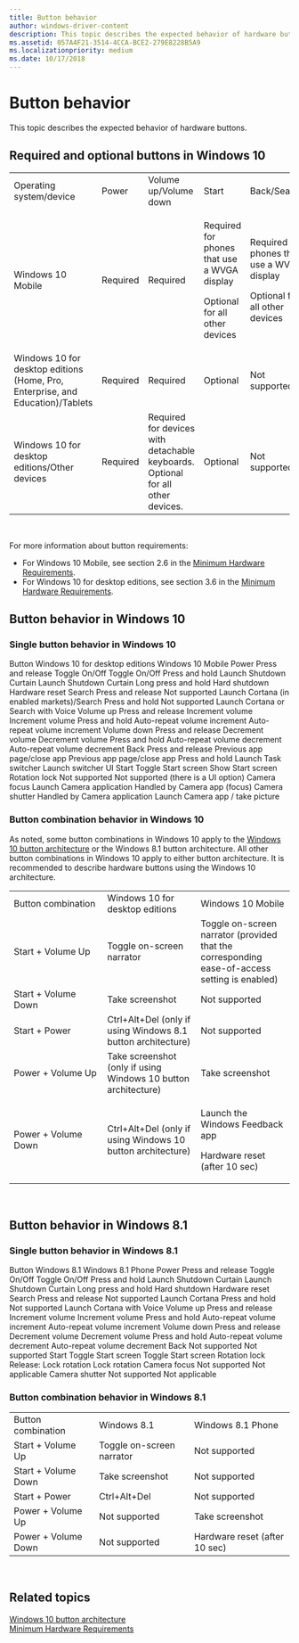 ```yaml
---
title: Button behavior
author: windows-driver-content
description: This topic describes the expected behavior of hardware buttons.
ms.assetid: 057A4F21-3514-4CCA-BCE2-279E8228B5A9
ms.localizationpriority: medium
ms.date: 10/17/2018
---
```


# Button behavior


This topic describes the expected behavior of hardware buttons.

## <span id="Required_and_optional__buttons_in_Windows_10"></span><span id="required_and_optional__buttons_in_windows_10"></span><span id="REQUIRED_AND_OPTIONAL__BUTTONS_IN_WINDOWS_10"></span>Required and optional buttons in Windows 10


<table>
<colgroup>
<col width="14%" />
<col width="14%" />
<col width="14%" />
<col width="14%" />
<col width="14%" />
<col width="14%" />
<col width="14%" />
</colgroup>
<tbody>
<tr class="odd">
<td align="left">Operating system/device</td>
<td align="left">Power</td>
<td align="left">Volume up/Volume down</td>
<td align="left">Start</td>
<td align="left">Back/Search</td>
<td align="left">Camera</td>
<td align="left">Rotation lock</td>
</tr>
<tr class="even">
<td align="left">Windows 10 Mobile</td>
<td align="left">Required</td>
<td align="left">Required</td>
<td align="left"><p>Required for phones that use a WVGA display</p>
<p>Optional for all other devices</p></td>
<td align="left"><p>Required for phones that use a WVGA display</p>
<p>Optional for all other devices</p></td>
<td align="left">Optional</td>
<td align="left">Not supported</td>
</tr>
<tr class="odd">
<td align="left">Windows 10 for desktop editions (Home, Pro, Enterprise, and Education)/Tablets</td>
<td align="left">Required</td>
<td align="left">Required</td>
<td align="left">Optional</td>
<td align="left">Not supported</td>
<td align="left">Not supported</td>
<td align="left">Optional</td>
</tr>
<tr class="even">
<td align="left">Windows 10 for desktop editions/Other devices</td>
<td align="left">Required</td>
<td align="left">Required for devices with detachable keyboards. Optional for all other devices.</td>
<td align="left">Optional</td>
<td align="left">Not supported</td>
<td align="left">Not supported</td>
<td align="left">Optional</td>
</tr>
</tbody>
</table>

 

For more information about button requirements:

-   For Windows 10 Mobile, see section 2.6 in the [Minimum Hardware Requirements](https://msdn.microsoft.com/library/windows/hardware/dn915086.aspx).
-   For Windows 10 for desktop editions, see section 3.6 in the [Minimum Hardware Requirements](https://msdn.microsoft.com/library/windows/hardware/dn915086.aspx).

## <span id="Button_behavior_in_Windows_10"></span><span id="button_behavior_in_windows_10"></span><span id="BUTTON_BEHAVIOR_IN_WINDOWS_10"></span>Button behavior in Windows 10


### <span id="Single_button_behavior_in_Windows_10"></span><span id="single_button_behavior_in_windows_10"></span><span id="SINGLE_BUTTON_BEHAVIOR_IN_WINDOWS_10"></span>Single button behavior in Windows 10

Button
Windows 10 for desktop editions
Windows 10 Mobile
Power
Press and release
Toggle On/Off
Toggle On/Off
Press and hold
Launch Shutdown Curtain
Launch Shutdown Curtain
Long press and hold
Hard shutdown
Hardware reset
Search
Press and release
Not supported
Launch Cortana (in enabled markets)/Search
Press and hold
Not supported
Launch Cortana or Search with Voice
Volume up
Press and release
Increment volume
Increment volume
Press and hold
Auto-repeat volume increment
Auto-repeat volume increment
Volume down
Press and release
Decrement volume
Decrement volume
Press and hold
Auto-repeat volume decrement
Auto-repeat volume decrement
Back
Press and release
Previous app page/close app
Previous app page/close app
Press and hold
Launch Task switcher
Launch switcher UI
Start
Toggle Start screen
Show Start screen
Rotation lock
Not supported
Not supported (there is a UI option)
Camera focus
Launch Camera application
Handled by Camera app (focus)
Camera shutter
Handled by Camera application
Launch Camera app / take picture
 

### <span id="Button_combination_behavior_in_Windows_10"></span><span id="button_combination_behavior_in_windows_10"></span><span id="BUTTON_COMBINATION_BEHAVIOR_IN_WINDOWS_10"></span>Button combination behavior in Windows 10

As noted, some button combinations in Windows 10 apply to the [Windows 10 button architecture](https://msdn.microsoft.com/library/windows/hardware/dn957423%28v=vs.85%29.aspx) or the Windows 8.1 button architecture. All other button combinations in Windows 10 apply to either button architecture. It is recommended to describe hardware buttons using the Windows 10 architecture.

<table>
<colgroup>
<col width="33%" />
<col width="33%" />
<col width="33%" />
</colgroup>
<tbody>
<tr class="odd">
<td align="left">Button combination</td>
<td align="left">Windows 10 for desktop editions</td>
<td align="left">Windows 10 Mobile</td>
</tr>
<tr class="even">
<td align="left">Start + Volume Up</td>
<td align="left">Toggle on-screen narrator</td>
<td align="left">Toggle on-screen narrator (provided that the corresponding ease-of-access setting is enabled)</td>
</tr>
<tr class="odd">
<td align="left">Start + Volume Down</td>
<td align="left">Take screenshot</td>
<td align="left">Not supported</td>
</tr>
<tr class="even">
<td align="left">Start + Power</td>
<td align="left">Ctrl+Alt+Del (only if using Windows 8.1 button architecture)</td>
<td align="left">Not supported</td>
</tr>
<tr class="odd">
<td align="left">Power + Volume Up</td>
<td align="left">Take screenshot (only if using Windows 10 button architecture)</td>
<td align="left">Take screenshot</td>
</tr>
<tr class="even">
<td align="left">Power + Volume Down</td>
<td align="left">Ctrl+Alt+Del (only if using Windows 10 button architecture)</td>
<td align="left"><p>Launch the Windows Feedback app</p>
<p>Hardware reset (after 10 sec)</p></td>
</tr>
</tbody>
</table>

 

## <span id="button_behavior_in_windows_8.1"></span><span id="BUTTON_BEHAVIOR_IN_WINDOWS_8.1"></span>Button behavior in Windows 8.1


### <span id="Single_button_behavior_in_Windows_8.1"></span><span id="single_button_behavior_in_windows_8.1"></span><span id="SINGLE_BUTTON_BEHAVIOR_IN_WINDOWS_8.1"></span>Single button behavior in Windows 8.1

Button
Windows 8.1
Windows 8.1 Phone
Power
Press and release
Toggle On/Off
Toggle On/Off
Press and hold
Launch Shutdown Curtain
Launch Shutdown Curtain
Long press and hold
Hard shutdown
Hardware reset
Search
Press and release
Not supported
Launch Cortana
Press and hold
Not supported
Launch Cortana with Voice
Volume up
Press and release
Increment volume
Increment volume
Press and hold
Auto-repeat volume increment
Auto-repeat volume increment
Volume down
Press and release
Decrement volume
Decrement volume
Press and hold
Auto-repeat volume decrement
Auto-repeat volume decrement
Back
Not supported
Not supported
Start
Toggle Start screen
Toggle Start screen
Rotation lock
Release: Lock rotation
Lock rotation
Camera focus
Not supported
Not applicable
Camera shutter
Not supported
Not applicable
 

### <span id="Button_combination_behavior_in_Windows_8.1"></span><span id="button_combination_behavior_in_windows_8.1"></span><span id="BUTTON_COMBINATION_BEHAVIOR_IN_WINDOWS_8.1"></span>Button combination behavior in Windows 8.1

|                     |                           |                               |
|---------------------|---------------------------|-------------------------------|
| Button combination  | Windows 8.1               | Windows 8.1 Phone             |
| Start + Volume Up   | Toggle on-screen narrator | Not supported                 |
| Start + Volume Down | Take screenshot           | Not supported                 |
| Start + Power       | Ctrl+Alt+Del              | Not supported                 |
| Power + Volume Up   | Not supported             | Take screenshot               |
| Power + Volume Down | Not supported             | Hardware reset (after 10 sec) |

 

## <span id="related_topics"></span>Related topics
[Windows 10 button architecture](https://msdn.microsoft.com/library/windows/hardware/dn957423%28v=vs.85%29.aspx)  
[Minimum Hardware Requirements](https://msdn.microsoft.com/library/windows/hardware/dn915086.aspx)  



